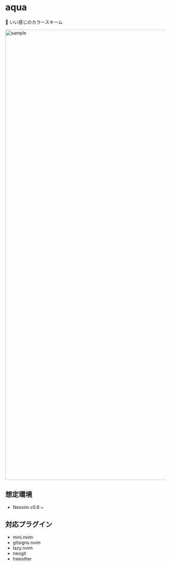 # aqua

🌊 いい感じのカラースキーム

<img width="1416" alt="sample" src="https://github.com/arrow2nd/aqua/assets/44780846/21768373-338b-4a1e-a15a-6ed397fe3704">


## 想定環境

- Neovim v0.8 ~

## 対応プラグイン

- mini.nvim
- gitsigns.nvim
- lazy.nvim
- neogit
- treesitter
